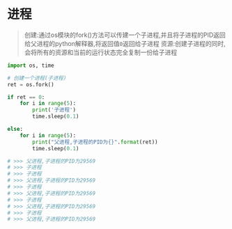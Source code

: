 # 进程
> 创建:通过os模块的fork()方法可以传建一个子进程,并且将子进程的PID返回给父进程的python解释器,将返回值`0`返回给子进程
> 资源:创建子进程的同时,会将所有的资源和当前的运行状态完全复制一份给子进程

```python
import os, time

# 创建一个进程(子进程)
ret = os.fork()

if ret == 0:
    for i in range(5):
        print('子进程')
        time.sleep(0.1)

else:
    for i in range(5):
        print("父进程,子进程的PID为{}".format(ret))
        time.sleep(0.1)

# >>> 父进程,子进程的PID为29569
# >>> 子进程
# >>> 子进程
# >>> 父进程,子进程的PID为29569
# >>> 子进程
# >>> 父进程,子进程的PID为29569
# >>> 子进程
# >>> 父进程,子进程的PID为29569
# >>> 子进程
# >>> 父进程,子进程的PID为29569
```